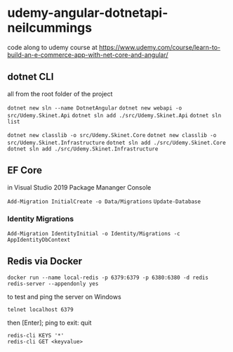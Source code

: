 # udemy-angular-dotnetapi-neilcummings
code along to udemy course at https://www.udemy.com/course/learn-to-build-an-e-commerce-app-with-net-core-and-angular/

## dotnet CLI

all from the root folder of the project

`dotnet new sln --name DotnetAngular`
`dotnet new webapi -o src/Udemy.Skinet.Api`
`dotnet sln add ./src/Udemy.Skinet.Api`
`dotnet sln list`

`dotnet new classlib -o src/Udemy.Skinet.Core`
`dotnet new classlib -o src/Udemy.Skinet.Infrastructure`
`dotnet sln add ./src/Udemy.Skinet.Core`
`dotnet sln add ./src/Udemy.Skinet.Infrastructure`

## EF Core

in Visual Studio 2019 Package Mananger Console

`Add-Migration InitialCreate -o Data/Migrations`
`Update-Database`

### Identity Migrations

`Add-Migration IdentityInitial -o Identity/Migrations -c AppIdentityDbContext`



## Redis via Docker

```
docker run --name local-redis -p 6379:6379 -p 6380:6380 -d redis redis-server --appendonly yes
```

to test and ping the server on Windows

```
telnet localhost 6379
```

then [Enter]; ping
to exit: quit

```
redis-cli KEYS '*'
redis-cli GET <keyvalue>
```

